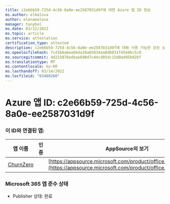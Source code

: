 ```yaml
---
title: c2e66b59-725d-4c56-8a0e-ee2587031d9f에 대한 Azure 앱 ID 정보
ms.author: elmalova
author: elenamalova
manager: tonybal
ms.date: 03/12/2022
ms.topic: article
ms.service: attestation
certification_type: attested
description: c2e66b59-725d-4c56-8a0e-ee2587031d9f에 대해 사용 가능한 모든 보안 및 규정 준수 정보입니다.
ms.openlocfilehash: 7cd1b6a6eabb4a10a65834aa8db031f4544bc5c0
ms.sourcegitcommit: 4d215076edbae690d7c44cd05dc15d0a495b82bf
ms.translationtype: MT
ms.contentlocale: ko-KR
ms.lasthandoff: 03/14/2022
ms.locfileid: "63469260"
---
```

# <a name="azure-app-id-c2e66b59-725d-4c56-8a0e-ee2587031d9f"></a>Azure 앱 ID: c2e66b59-725d-4c56-8a0e-ee2587031d9f


### <a name="apps-associated-with-this-id"></a>이 ID와 연결된 앱:
| **앱 이름** | **인증** | **AppSource의 보기** |
|--------------|---------------|-----------------------|
| [ChurnZero](../forward/WA200002581) |  | [https://appsource.microsoft.com/product/office/WA200002581](https://appsource.microsoft.com/product/office/WA200002581) |

### <a name="microsoft-365-app-compliance-status"></a>Microsoft 365 앱 준수 상태
- Publisher 상태: 완료
